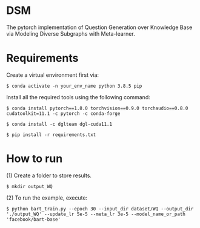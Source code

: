 # DSM
The pytorch implementation of Question Generation over Knowledge Base via Modeling Diverse Subgraphs with Meta-learner.

Requirements
====
Create a virtual environment first via:
```
$ conda activate -n your_env_name python 3.8.5 pip
```
Install all the required tools using the following command:
```
$ conda install pytorch==1.8.0 torchvision==0.9.0 torchaudio==0.8.0 cudatoolkit=11.1 -c pytorch -c conda-forge

$ conda install -c dglteam dgl-cuda11.1

$ pip install -r requirements.txt
```

How to run
====
(1) Create a folder to store results.
```
$ mkdir output_WQ
```

(2) To run the example, execute:
```
$ python bart_train.py --epoch 30 --input_dir dataset/WQ --output_dir './output_WQ' --update_lr 5e-5 --meta_lr 3e-5 --model_name_or_path 'facebook/bart-base'
```
